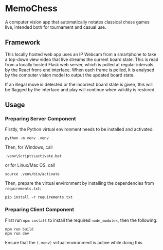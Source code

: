 # MemoChess
A computer vision app that automatically notates classical chess games live, intended both for tournament and casual use.

## Framework

This locally hosted web app uses an IP Webcam from a smartphone to take a top-down view
video that live streams the current board state.
This is read from a locally hosted Flask web server,
which is polled at regular intervals by the React front-end interface.
When each frame is polled, it is analysed by the computer vision model
to output the updated board state.

If an illegal move is detected or the incorrect board state is given,
this will be flagged by the interface and play will continue when validity is restored.

## Usage

### Preparing Server Component
Firstly, the Python virtual environment needs to be installed and activated.
```
python -m venv .venv
```
Then, for Windows, call
```
.venv\Scripts\activate.bat
```
or for Linux/Mac OS, call
```
source .venv/bin/activate
```
Then, prepare the virtual environment by installing the dependencies from `requirements.txt`:
```
pip install -r requirements.txt
```

### Preparing Client Component
First run `npm install` to install the required `node_modules`, then the following:
```
npm run build
npm run dev
```
Ensure that the `(.venv)` virtual environment is active while doing this.

